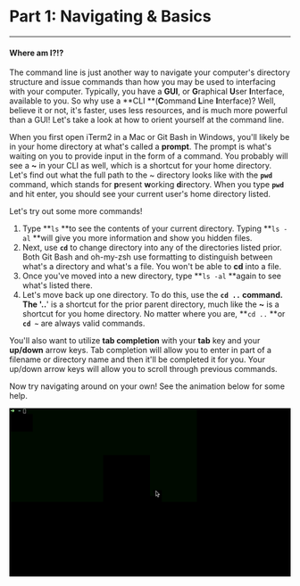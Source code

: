 # Part 1: Navigating & Basics

---

#### Where am I?!?

The command line is just another way to navigate your computer's directory structure and issue commands than how you may be used to interfacing with your computer. Typically, you have a **GUI**, or **G**raphical **U**ser **I**nterface, available to you. So why use a **CLI **\(**C**ommand **L**ine **I**nterface\)? Well, believe it or not, it's faster, uses less resources, and is much more powerful than a GUI! Let's take a look at how to orient yourself at the command line.

When you first open iTerm2 in a Mac or Git Bash in Windows, you'll likely be in your home directory at what's called a **prompt**. The prompt is what's waiting on you to provide input in the form of a command. You probably will see a **~** in your CLI as well, which is a shortcut for your home directory. Let's find out what the full path to the ~ directory looks like with the **`pwd`** command, which stands for **p**resent **w**orking **d**irectory. When you type **`pwd`** and hit enter, you should see your current user's home directory listed.

Let's try out some more commands!

1. Type **`ls` **to see the contents of your current directory. Typing **`ls -al` **will give you more information and show you hidden files.
2. Next, use **`cd`** to change directory into any of the directories listed prior. Both Git Bash and oh-my-zsh use formatting to distinguish between what's a directory and what's a file. You won't be able to **cd** into a file.
3. Once you've moved into a new directory, type **`ls -al` **again to see what's listed there.
4. Let's move back up one directory. To do this, use the **`cd ..` **command. The '**..**' is a shortcut for the prior parent directory, much like the **~** is a shortcut for you home directory. No matter where you are, **`cd ..` **or **`cd ~`** are always valid commands.

You'll also want to utilize **tab completion** with your **tab** key and your **up/down** arrow keys. Tab completion will allow you to enter in part of a filename or directory name and then it'll be completed it for you. Your up/down arrow keys will allow you to scroll through previous commands.

Now try navigating around on your own! See the animation below for some help.

![](/assets/CLI01.gif)

